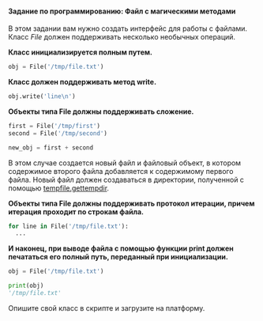 #### Задание по программированию: Файл с магическими методами ####

В этом задании вам нужно создать интерфейс для работы с файлами. Класс *File* должен поддерживать несколько необычных операций.

**Класс инициализируется полным путем.**
```python
obj = File('/tmp/file.txt')
```
**Класс должен поддерживать метод write.**
```python
obj.write('line\n')
```
**Объекты типа File должны поддерживать сложение.**
```python
first = File('/tmp/first')
second = File('/tmp/second')

new_obj = first + second
```
В этом случае создается новый файл и файловый объект, в котором содержимое второго файла добавляется к содержимому первого файла. Новый файл должен создаваться в директории, полученной с помощью [tempfile.gettempdir](https://docs.python.org/3/library/tempfile.html).

**Объекты типа File должны поддерживать протокол итерации, причем итерация проходит по строкам файла.**
```python
for line in File('/tmp/file.txt'):
  ...
```
**И наконец, при выводе файла с помощью функции print должен печататься его полный путь, переданный при инициализации.**
```python
obj = File('/tmp/file.txt')

print(obj)
'/tmp/file.txt'
```
Опишите свой класс в скрипте и загрузите на платформу.
